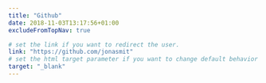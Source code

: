```yaml
---
title: "Github"
date: 2018-11-03T13:17:56+01:00
excludeFromTopNav: true

# set the link if you want to redirect the user.
link: "https://github.com/jonasmit"
# set the html target parameter if you want to change default behavior
target: "_blank"
---
```

